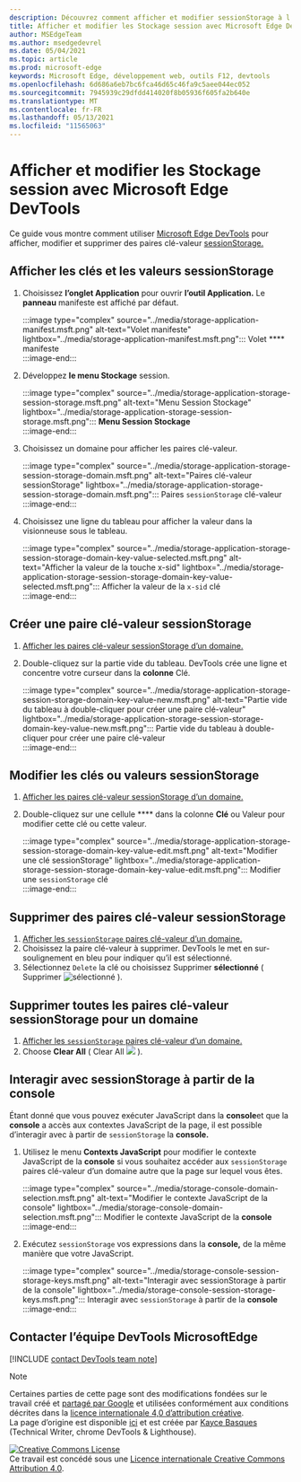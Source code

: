 ```yaml
---
description: Découvrez comment afficher et modifier sessionStorage à l’Stockage de session et à la console.
title: Afficher et modifier les Stockage session avec Microsoft Edge DevTools
author: MSEdgeTeam
ms.author: msedgedevrel
ms.date: 05/04/2021
ms.topic: article
ms.prod: microsoft-edge
keywords: Microsoft Edge, développement web, outils F12, devtools
ms.openlocfilehash: 6d686a6eb7bc6fca46d65c46fa9c5aee044ec052
ms.sourcegitcommit: 7945939c29dfdd414020f8b05936f605fa2b640e
ms.translationtype: MT
ms.contentlocale: fr-FR
ms.lasthandoff: 05/13/2021
ms.locfileid: "11565063"
---
```

<!-- Copyright Kayce Basques 

   Licensed under the Apache License, Version 2.0 (the "License");
   you may not use this file except in compliance with the License.
   You may obtain a copy of the License at

       https://www.apache.org/licenses/LICENSE-2.0

   Unless required by applicable law or agreed to in writing, software
   distributed under the License is distributed on an "AS IS" BASIS,
   WITHOUT WARRANTIES OR CONDITIONS OF ANY KIND, either express or implied.
   See the License for the specific language governing permissions and
   limitations under the License.  -->
# <a name="view-and-edit-session-storage-with-microsoft-edge-devtools"></a>Afficher et modifier les Stockage session avec Microsoft Edge DevTools  

Ce guide vous montre comment utiliser [Microsoft Edge DevTools][MicrosoftEdgeDevTools] pour afficher, modifier et supprimer des paires clé-valeur [sessionStorage.][MDNSessionStorage]  

## <a name="view-sessionstorage-keys-and-values"></a>Afficher les clés et les valeurs sessionStorage  

1.  Choisissez **l’onglet Application** pour ouvrir **l’outil Application.**  Le **panneau** manifeste est affiché par défaut.  
    
    :::image type="complex" source="../media/storage-application-manifest.msft.png" alt-text="Volet manifeste" lightbox="../media/storage-application-manifest.msft.png":::
       Volet **** manifeste  
    :::image-end:::  
    
1.  Développez **le menu Stockage** session.  
    
    :::image type="complex" source="../media/storage-application-storage-session-storage.msft.png" alt-text="Menu Session Stockage" lightbox="../media/storage-application-storage-session-storage.msft.png":::
       **Menu Session Stockage**  
    :::image-end:::  
    
1.  Choisissez un domaine pour afficher les paires clé-valeur.  
    
    :::image type="complex" source="../media/storage-application-storage-session-storage-domain.msft.png" alt-text="Paires clé-valeur sessionStorage" lightbox="../media/storage-application-storage-session-storage-domain.msft.png":::
       Paires `sessionStorage` clé-valeur  
    :::image-end:::  
    
1.  Choisissez une ligne du tableau pour afficher la valeur dans la visionneuse sous le tableau.  
    
    :::image type="complex" source="../media/storage-application-storage-session-storage-domain-key-value-selected.msft.png" alt-text="Afficher la valeur de la touche x-sid" lightbox="../media/storage-application-storage-session-storage-domain-key-value-selected.msft.png":::
       Afficher la valeur de la `x-sid` clé  
    :::image-end:::  
    
## <a name="create-a-new-sessionstorage-key-value-pair"></a>Créer une paire clé-valeur sessionStorage  

1.  [Afficher les paires clé-valeur sessionStorage d’un domaine.](#view-sessionstorage-keys-and-values)  
1.  Double-cliquez sur la partie vide du tableau.  DevTools crée une ligne et concentre votre curseur dans la **colonne** Clé.  
    
    :::image type="complex" source="../media/storage-application-storage-session-storage-domain-key-value-new.msft.png" alt-text="Partie vide du tableau à double-cliquer pour créer une paire clé-valeur" lightbox="../media/storage-application-storage-session-storage-domain-key-value-new.msft.png":::
       Partie vide du tableau à double-cliquer pour créer une paire clé-valeur  
    :::image-end:::  
    
## <a name="edit-sessionstorage-keys-or-values"></a>Modifier les clés ou valeurs sessionStorage  

1.  [Afficher les paires clé-valeur sessionStorage d’un domaine.](#view-sessionstorage-keys-and-values)  
1.  Double-cliquez sur une cellule **** dans la colonne **Clé** ou Valeur pour modifier cette clé ou cette valeur.  
    
    :::image type="complex" source="../media/storage-application-storage-session-storage-domain-key-value-edit.msft.png" alt-text="Modifier une clé sessionStorage" lightbox="../media/storage-application-storage-session-storage-domain-key-value-edit.msft.png":::
       Modifier une `sessionStorage` clé  
    :::image-end:::  
    
## <a name="delete-sessionstorage-key-value-pairs"></a>Supprimer des paires clé-valeur sessionStorage  

1.  [Afficher les `sessionStorage` paires clé-valeur d’un domaine.](#view-sessionstorage-keys-and-values)  
1.  Choisissez la paire clé-valeur à supprimer.  DevTools le met en sur-soulignement en bleu pour indiquer qu’il est sélectionné.  
1.  Sélectionnez `Delete` la clé ou choisissez Supprimer **sélectionné** \( Supprimer ![ sélectionné ](../media/delete-icon.msft.png) \).  
    
## <a name="delete-all-sessionstorage-key-value-pairs-for-a-domain"></a>Supprimer toutes les paires clé-valeur sessionStorage pour un domaine  

1.  [Afficher les `sessionStorage` paires clé-valeur d’un domaine.](#view-sessionstorage-keys-and-values)  
1.  Choose **Clear All** \( Clear All ![ ](../media/clear-icon.msft.png) \).  
    
## <a name="interact-with-sessionstorage-from-the-console"></a>Interagir avec sessionStorage à partir de la console  

Étant donné que vous pouvez exécuter JavaScript dans la **console**et que la **console** a accès aux contextes JavaScript de la page, il est possible d’interagir avec à partir de `sessionStorage` la **console.**  

1.  Utilisez le menu **Contexts JavaScript** pour modifier le contexte JavaScript de la **console** si vous souhaitez accéder aux `sessionStorage` paires clé-valeur d’un domaine autre que la page sur lequel vous êtes.  
    
    :::image type="complex" source="../media/storage-console-domain-selection.msft.png" alt-text="Modifier le contexte JavaScript de la console" lightbox="../media/storage-console-domain-selection.msft.png":::
       Modifier le contexte JavaScript de la **console**  
    :::image-end:::  
    
1.  Exécutez `sessionStorage` vos expressions dans la **console,** de la même manière que votre JavaScript.  
    
    :::image type="complex" source="../media/storage-console-session-storage-keys.msft.png" alt-text="Interagir avec sessionStorage à partir de la console" lightbox="../media/storage-console-session-storage-keys.msft.png":::
       Interagir avec `sessionStorage` à partir de la **console**  
    :::image-end:::  
    
## <a name="getting-in-touch-with-the-microsoft-edge-devtools-team"></a>Contacter l’équipe DevTools MicrosoftEdge  

[!INCLUDE [contact DevTools team note](../includes/contact-devtools-team-note.md)]  

<!-- links -->  

[MicrosoftEdgeDevTools]: ../../devtools-guide-chromium/index.md "outils de développement Microsoft Edge (Chromium) | Documents Microsoft"  

[MDNSessionStorage]: https://developer.mozilla.org/docs/Web/API/Window/sessionStorage "Window.sessionStorage | MDN"  

> [!NOTE]
> Certaines parties de cette page sont des modifications fondées sur le travail créé et [partagé par Google][GoogleSitePolicies] et utilisées conformément aux conditions décrites dans la [licence internationale 4,0 d’attribution créative][CCA4IL].  
> La page d’origine est disponible [ici](https://developers.google.com/web/tools/chrome-devtools/storage/sessionstorage) et est créée par [Kayce Basques][KayceBasques] \(Technical Writer, chrome DevTools \& Lighthouse\).  

[![Creative Commons License][CCby4Image]][CCA4IL]  
Ce travail est concédé sous une [Licence internationale Creative Commons Attribution 4.0][CCA4IL].  

[CCA4IL]: https://creativecommons.org/licenses/by/4.0  
[CCby4Image]: https://i.creativecommons.org/l/by/4.0/88x31.png  
[GoogleSitePolicies]: https://developers.google.com/terms/site-policies  
[KayceBasques]: https://developers.google.com/web/resources/contributors#kayce-basques  
